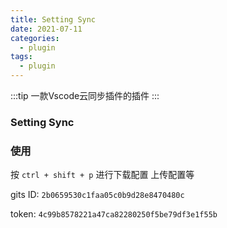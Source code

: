 ```yaml
---
title: Setting Sync
date: 2021-07-11 
categories:
  - plugin
tags:
  - plugin
---
```


:::tip
一款Vscode云同步插件的插件
:::

### Setting Sync

### 使用

按 `ctrl + shift + p`
进行下载配置 上传配置等

gits ID:  `2b0659530c1faa05c0b9d28e8470480c`

token: `4c99b8578221a47ca82280250f5be79df3e1f55b`